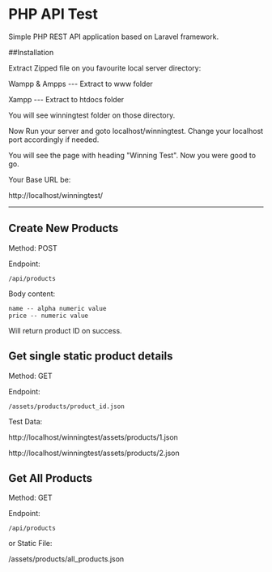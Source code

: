 
# PHP API Test

Simple PHP REST API application based on Laravel framework.


##Installation

Extract Zipped file on you favourite local server directory:

Wampp & Ampps --- Extract to www folder

Xampp --- Extract to htdocs folder

You will see winningtest folder on those directory.

Now Run your server and goto localhost/winningtest. Change your localhost port accordingly if needed.

You will see the page with heading "Winning Test". Now you were good to go.


Your Base URL be:

http://localhost/winningtest/

 --- 

## Create New Products

Method: POST

Endpoint:
```
/api/products

```
Body content:
```
name -- alpha numeric value
price -- numeric value

```

Will return product ID on success.


## Get single static product details

Method: GET

Endpoint:
```
/assets/products/product_id.json

```

Test Data:

http://localhost/winningtest/assets/products/1.json

http://localhost/winningtest/assets/products/2.json


## Get All Products

Method: GET

Endpoint:
```
/api/products

```

or Static File:

/assets/products/all_products.json


